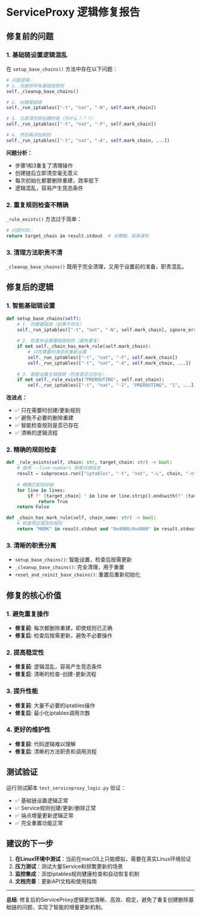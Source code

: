 # ServiceProxy 逻辑修复报告

## 修复前的问题

### 1. 基础链设置逻辑混乱
在 `setup_base_chains()` 方法中存在以下问题：
```python
# 问题逻辑：
# 1. 先删除所有基础链规则
self._cleanup_base_chains()

# 2. 创建基础链
self._run_iptables(["-t", "nat", "-N", self.mark_chain])

# 3. 立即清空刚创建的链（为什么？？？）
self._run_iptables(["-t", "nat", "-F", self.mark_chain])

# 4. 然后再添加规则
self._run_iptables(["-t", "nat", "-A", self.mark_chain, ...])
```

**问题分析：**
- 步骤1和3重复了清理操作
- 创建链后立即清空毫无意义
- 每次初始化都要删除重建，效率低下
- 逻辑混乱，容易产生竞态条件

### 2. 重复规则检查不精确
`_rule_exists()` 方法过于简单：
```python
# 问题代码：
return target_chain in result.stdout  # 太模糊，容易误判
```

### 3. 清理方法职责不清
`_cleanup_base_chains()` 既用于完全清理，又用于设置前的准备，职责混乱。

## 修复后的逻辑

### 1. 智能基础链设置
```python
def setup_base_chains(self):
    # 1. 创建基础链（如果不存在）
    self._run_iptables(["-t", "nat", "-N", self.mark_chain], ignore_errors=True)
    
    # 2. 检查并设置基础链规则（避免重复）
    if not self._chain_has_mark_rule(self.mark_chain):
        # 只在需要时清空并重新设置
        self._run_iptables(["-t", "nat", "-F", self.mark_chain])
        self._run_iptables(["-t", "nat", "-A", self.mark_chain, ...])
    
    # 3. 智能设置主链跳转（检查是否已存在）
    if not self._rule_exists("PREROUTING", self.nat_chain):
        self._run_iptables(["-t", "nat", "-I", "PREROUTING", "1", ...])
```

**改进点：**
- ✅ 只在需要时创建/更新规则
- ✅ 避免不必要的删除重建
- ✅ 智能检查规则是否已存在
- ✅ 清晰的逻辑流程

### 2. 精确的规则检查
```python
def _rule_exists(self, chain: str, target_chain: str) -> bool:
    # 使用 --line-numbers 获取详细信息
    result = subprocess.run(["iptables", "-t", "nat", "-L", chain, "-n", "--line-numbers"], ...)
    
    # 精确匹配目标链
    for line in lines:
        if f" {target_chain} " in line or line.strip().endswith(f" {target_chain}"):
            return True
    return False

def _chain_has_mark_rule(self, chain_name: str) -> bool:
    # 检查特定类型的规则
    return "MARK" in result.stdout and "0x4000/0x4000" in result.stdout
```

### 3. 清晰的职责分离
- `setup_base_chains()`: 智能设置，检查后按需更新
- `_cleanup_base_chains()`: 完全清理，用于重置
- `reset_and_reinit_base_chains()`: 重置后重新初始化

## 修复的核心价值

### 1. 避免重复操作
- **修复前**: 每次都删除重建，即使规则已正确
- **修复后**: 检查后按需更新，避免不必要操作

### 2. 提高稳定性
- **修复前**: 逻辑混乱，容易产生竞态条件
- **修复后**: 清晰的检查-创建-更新流程

### 3. 提升性能
- **修复前**: 大量不必要的iptables操作
- **修复后**: 最小化iptables调用次数

### 4. 更好的维护性
- **修复前**: 代码逻辑难以理解
- **修复后**: 清晰的方法职责和调用流程

## 测试验证

运行测试脚本 `test_serviceproxy_logic.py` 验证：
- ✅ 基础链设置逻辑正常
- ✅ Service规则创建/更新/删除正常
- ✅ 端点增量更新逻辑正常
- ✅ 完全重置功能正常

## 建议的下一步

1. **在Linux环境中测试**：当前在macOS上只能模拟，需要在真实Linux环境验证
2. **压力测试**：测试大量Service和频繁更新的场景
3. **监控集成**：添加iptables规则健康检查和自动恢复机制
4. **文档完善**：更新API文档和使用指南

---

**总结**: 修复后的ServiceProxy逻辑更加清晰、高效、稳定，避免了重复创建删除基础链的问题，实现了智能的增量更新机制。
